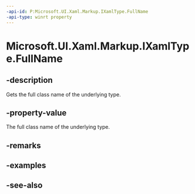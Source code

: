 ```yaml
---
-api-id: P:Microsoft.UI.Xaml.Markup.IXamlType.FullName
-api-type: winrt property
---
```


<!-- Property syntax
public string FullName { get; }
-->

# Microsoft.UI.Xaml.Markup.IXamlType.FullName

## -description
Gets the full class name of the underlying type.

## -property-value
The full class name of the underlying type.

## -remarks

## -examples

## -see-also
